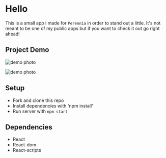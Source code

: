 # Hello

This is a small app i made for `Perennia` in order to stand out a little. 
It's not meant to be one of my public apps but if you want to check it out go right ahead!

## Project Demo

![demo photo](https://github.com/Cxlopez/hi-perennia/assets/93356900/bcc3e1b1-fe11-4278-a271-c0ef2a26ba22)

![demo photo](https://github.com/Cxlopez/hi-perennia/assets/93356900/103ff5a2-3245-4c09-87e2-855ed5829fd0)

## Setup
- Fork and clone this repo
- Install dependencies with 'npm install'
- Run server with `npm start`


## Dependencies 
- React
- React-dom
- React-scripts
